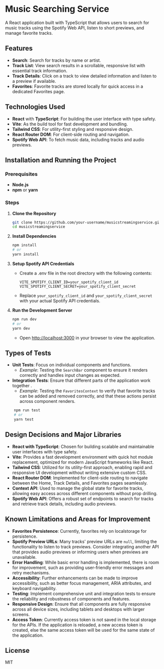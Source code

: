# Music Searching Service

A React application built with TypeScript that allows users to search for music tracks using the Spotify Web API, listen to short previews, and manage favorite tracks.

## Features

-   **Search**: Search for tracks by name or artist.
-   **Track List**: View search results in a scrollable, responsive list with essential track information.
-   **Track Details**: Click on a track to view detailed information and listen to a preview if available.
-   **Favorites**: Favorite tracks are stored locally for quick access in a dedicated Favorites page.

## Technologies Used

-   **React** with **TypeScript**: For building the user interface with type safety.
-   **Vite**: As the build tool for fast development and bundling.
-   **Tailwind CSS**: For utility-first styling and responsive design.
-   **React Router DOM**: For client-side routing and navigation.
-   **Spotify Web API**: To fetch music data, including tracks and audio previews.

## Installation and Running the Project

### Prerequisites

-   **Node.js**
-   **npm** or **yarn**

### Steps

1. **Clone the Repository**

    ```bash
    git clone https://github.com/your-username/musicstreamingservice.git
    cd musicstreamingservice
    ```

2. **Install Dependencies**

    ```bash
    npm install
    # or
    yarn install
    ```

3. **Setup Spotify API Credentials**

    - Create a .env file in the root directory with the following contents:

        ```env
        VITE_SPOTIFY_CLIENT_ID=your_spotify_client_id
        VITE_SPOTIFY_CLIENT_SECRET=your_spotify_client_secret
        ```

    - Replace `your_spotify_client_id` and `your_spotify_client_secret` with your actual Spotify API credentials.

4. **Run the Development Server**

    ```bash
    npm run dev
    # or
    yarn dev
    ```

    - Open [http://localhost:3000](http://localhost:3000) in your browser to view the application.

## Types of Tests

-   **Unit Tests**: Focus on individual components and functions.
    -   _Example_: Testing the `SearchBar` component to ensure it renders correctly and handles input changes as expected.
-   **Integration Tests**: Ensure that different parts of the application work together .
    -   _Example_: Testing the `FavoritesContext` to verify that favorite tracks can be added and removed correctly, and that these actions persist across component renders.

```bash
    npm run test
    # or
    yarn test
```

## Design Decisions and Major Libraries

-   **React with TypeScript**: Chosen for building scalable and maintainable user interfaces with type safety.
-   **Vite**: Provides a fast development environment with quick hot module replacement, optimized for modern JavaScript frameworks like React.
-   **Tailwind CSS**: Utilized for its utility-first approach, enabling rapid and responsive UI development without writing extensive custom CSS.
-   **React Router DOM**: Implemented for client-side routing to navigate between the Home, Track Details, and Favorites pages seamlessly.
-   **Context API**: Used to manage the global state for favorite tracks, allowing easy access across different components without prop drilling.
-   **Spotify Web API**: Offers a robust set of endpoints to search for tracks and retrieve track details, including audio previews.

## Known Limitations and Areas for Improvement

-   **Favorites Persistence**: Currently, favorites rely on localstorage for persistence.
-   **Spotify Preview URLs**: Many tracks' preview URLs are `null`, limiting the functionality to listen to track previews. Consider integrating another API that provides audio previews or informing users when previews are unavailable.
-   **Error Handling**: While basic error handling is implemented, there is room for improvement, such as providing user-friendly error messages and retry mechanisms.
-   **Accessibility**: Further enhancements can be made to improve accessibility, such as better focus management, ARIA attributes, and keyboard navigability.
-   **Testing**: Implement comprehensive unit and integration tests to ensure the reliability and robustness of components and features.
-   **Responsive Design**: Ensure that all components are fully responsive across all device sizes, including tablets and desktops with larger screens.
-   **Access Token**: Currently access token is not saved in the local storage for the APIs. If the application is reloaded, a new access token is created, else the same access token will be used for the same state of the application.

## License

MIT
